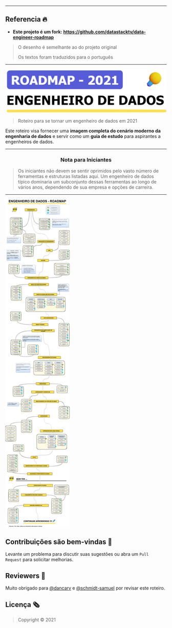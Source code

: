 ***
## Referencia 🔥

- **Este projeto é um fork: https://github.com/datastacktv/data-engineer-roadmap** 

> O desenho é semelhante ao do projeto original
> 
> Os textos foram traduzidos para o português

***


![Modern Data Engineer Roadmap 2021](img/title1.png)

> Roteiro para se tornar um engenheiro de dados em 2021

Este roteiro visa fornecer uma **imagem completa do cenário moderno da engenharia de dados** e servir como um **guia de estudo** para aspirantes a engenheiros de dados.

***

<h3 align="center"><strong>Nota para Iniciantes</strong></h3>

> Os iniciantes não devem se sentir oprimidos pelo vasto número de ferramentas e estruturas listadas aqui. Um engenheiro de dados típico dominaria um subconjunto dessas ferramentas ao longo de vários anos, dependendo de sua empresa e opções de carreira.

***

[comment]: <> (🔥  We just launched [**Data Stack Jobs**]&#40;https://datastackjobs.com/&#41; — a clean and simple job site for Data Stack Engineers!)

[comment]: <> (> [Text version for visually impaired users]&#40;text/roadmap.md&#41;)

![Data Engineer Roadmap](img/roadmap4.png)


## Contribuições são bem-vindas 💜

Levante um problema para discutir suas sugestões ou abra um `Pull Request` para solicitar melhorias.

## Reviewers 🔎

Muito obrigado para [@dancarv](https://github.com/dancarv) e [@schmidt-samuel](https://github.com/schmidt-samuel) por revisar este roteiro.

## Licença 🗞

> Copyright © 2021 
